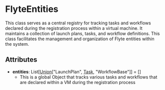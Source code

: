 # FlyteEntities

This class serves as a central registry for tracking tasks and workflows declared during the registration process within a virtual machine. It maintains a collection of launch plans, tasks, and workflow definitions. This class facilitates the management and organization of Flyte entities within the system.

## Attributes

- **entities**: List[[Union](flytekit_models_literals_union)["LaunchPlan", [Task](flytekit_models_task_task), "WorkflowBase"]] = []
  - This is a global Object that tracks various tasks and workflows that are declared within a VM during the registration process



